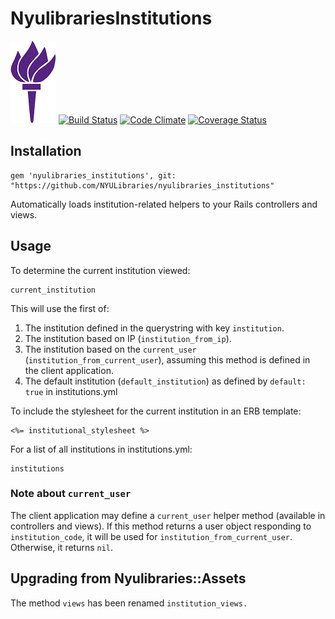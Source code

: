 # NyulibrariesInstitutions

[![NYU](https://github.com/NYULibraries/nyulibraries_stylesheets/blob/master/app/assets/images/nyulibraries_stylesheets/nyu.png)](https://dev.library.nyu.edu)
[![Build Status](https://travis-ci.org/NYULibraries/nyulibraries_institutions.svg)](https://travis-ci.org/NYULibraries/nnyulibraries_institutions)
[![Code Climate](https://codeclimate.com/github/NYULibraries/nyulibraries_institutions/badges/gpa.svg)](https://codeclimate.com/github/NYULibraries/nyulibraries_institutions)
[![Coverage Status](https://coveralls.io/repos/github/NYULibraries/nnyulibraries_institutions/badge.svg?branch=master)](https://coveralls.io/github/NYULibraries/nnyulibraries_institutions?branch=master)

## Installation

```
gem 'nyulibraries_institutions', git: "https://github.com/NYULibraries/nyulibraries_institutions"
```

Automatically loads institution-related helpers to your Rails controllers and views.

## Usage

To determine the current institution viewed:

```
current_institution
```

This will use the first of:

1. The institution defined in the querystring with key `institution`.
1. The institution based on IP (`institution_from_ip`).
1. The institution based on the `current_user` (`institution_from_current_user`), assuming this method is defined in the client application.
1. The default institution (`default_institution`) as defined by `default: true` in institutions.yml

To include the stylesheet for the current institution in an ERB template:

```
<%= institutional_stylesheet %>
```

For a list of all institutions in institutions.yml:

```
institutions
```

### Note about `current_user`

The client application may define a `current_user` helper method (available in controllers and views). If this method returns a user object responding to `institution_code`, it will be used for `institution_from_current_user`. Otherwise, it returns `nil`.

## Upgrading from Nyulibraries::Assets

The method `views` has been renamed `institution_views.`
